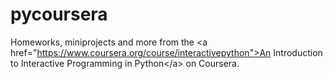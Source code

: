 pycoursera
==========

Homeworks, miniprojects and more from the &lt;a href="https://www.coursera.org/course/interactivepython">An Introduction to Interactive Programming in Python&lt;/a> on Coursera.
